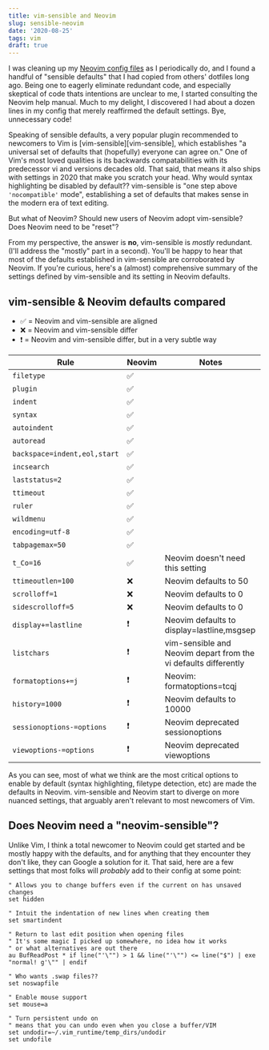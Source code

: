 ```yaml
---
title: vim-sensible and Neovim
slug: sensible-neovim
date: '2020-08-25'
tags: vim
draft: true
---
```


I was cleaning up my [Neovim config files](https://github.com/roginfarrer/dotfiles) as I periodically do, and I found a handful of "sensible defaults" that I had copied from others' dotfiles long ago. Being one to eagerly eliminate redundant code, and especially skeptical of code thats intentions are unclear to me, I started consulting the Neovim help manual. Much to my delight, I discovered I had about a dozen lines in my config that merely reaffirmed the default settings. Bye, unnecessary code!

Speaking of sensible defaults, a very popular plugin recommended to newcomers to Vim is [vim-sensible][vim-sensible], which establishes "a universal set of defaults that (hopefully) everyone can agree on." One of Vim's most loved qualities is its backwards compatabilities with its predecessor vi and versions decades old. That said, that means it also ships with settings in 2020 that make you scratch your head. Why would syntax highlighting be disabled by default?? vim-sensible is "one step above `'nocompatible'` mode", establishing a set of defaults that makes sense in the modern era of text editing.

But what of Neovim? Should new users of Neovim adopt vim-sensible? Does Neovim need to be "reset"?

From my perspective, the answer is **no**, vim-sensible is _mostly_ redundant. (I'll address the "mostly" part in a second). You'll be happy to hear that most of the defaults established in vim-sensible are corroborated by Neovim. If you're curious, here's a (almost) comprehensive summary of the settings defined by vim-sensible and its setting in Neovim defaults.

## vim-sensible & Neovim defaults compared

- ✅ = Neovim and vim-sensible are aligned
- ❌ = Neovim and vim-sensible differ
- ❗ = Neovim and vim-sensible differ, but in a very subtle way

| Rule                         | Neovim | Notes                                                           |
| ---------------------------- | ------ | --------------------------------------------------------------- |
| `filetype`                   | ✅     |
| `plugin`                     | ✅     |
| `indent`                     | ✅     |
| `syntax`                     | ✅     |
| `autoindent`                 | ✅     |
| `autoread`                   | ✅     |
| `backspace=indent,eol,start` | ✅     |
| `incsearch`                  | ✅     |
| `laststatus=2`               | ✅     |
| `ttimeout`                   | ✅     |
| `ruler`                      | ✅     |
| `wildmenu`                   | ✅     |
| `encoding=utf-8`             | ✅     |                                                                 |
| `tabpagemax=50`              | ✅     |                                                                 |
| `t_Co=16`                    | ✅     | Neovim doesn't need this setting                                |
| `ttimeoutlen=100`            | ❌     | Neovim defaults to 50                                           |
| `scrolloff=1`                | ❌     | Neovim defaults to 0                                            |
| `sidescrolloff=5`            | ❌     | Neovim defaults to 0                                            |
| `display+=lastline`          | ❗     | Neovim defaults to display=lastline,msgsep                      |
| `listchars`                  | ❗     | vim-sensible and Neovim depart from the vi defaults differently |
| `formatoptions+=j`           | ❗     | Neovim: formatoptions=tcqj                                      |
| `history=1000`               | ❗     | Neovim defaults to 10000                                        |
| `sessionoptions-=options`    | ❗     | Neovim deprecated sessionoptions                                |
| `viewoptions-=options`       | ❗     | Neovim deprecated viewoptions                                   |

As you can see, most of what we think are the most critical options to enable by default (syntax highlighting, filetype detection, etc) are made the defaults in Neovim. vim-sensible and Neovim start to diverge on more nuanced settings, that arguably aren't relevant to most newcomers of Vim.

## Does Neovim need a "neovim-sensible"?

Unlike Vim, I think a total newcomer to Neovim could get started and be mostly happy with the defaults, and for anything that they encounter they don't like, they can Google a solution for it. That said, here are a few settings that most folks will _probably_ add to their config at some point:

```vim
" Allows you to change buffers even if the current on has unsaved changes
set hidden

" Intuit the indentation of new lines when creating them
set smartindent

" Return to last edit position when opening files
" It's some magic I picked up somewhere, no idea how it works
" or what alternatives are out there
au BufReadPost * if line("'\"") > 1 && line("'\"") <= line("$") | exe "normal! g'\"" | endif

" Who wants .swap files??
set noswapfile

" Enable mouse support
set mouse=a

" Turn persistent undo on
" means that you can undo even when you close a buffer/VIM
set undodir=~/.vim_runtime/temp_dirs/undodir
set undofile
```
